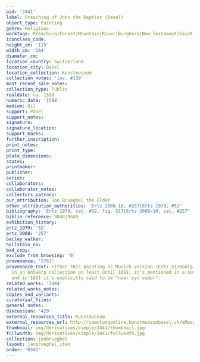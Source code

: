 ```yaml
---
pid: '3441'
label: Preaching of John the Baptist (Basel)
object_type: Painting
genre: Religious
worktags: Preaching|Forest|Mountain|River|Burghers|New Testament|Saint
iconclass_code:
height_cm: '115'
width_cm: '164'
diameter_cm:
location_country: Switzerland
location_city: Basel
location_collection: Kunstmuseum
collection_notes: 'inv. #139'
most_recent_sale_notes:
collection_type: Public
realdate: ca. 1598
numeric_date: '1598'
medium: Oil
support: Panel
support_notes:
signature:
signature_location:
support_marks:
further_inscription:
print_notes:
print_type:
plate_dimensions:
states:
printmaker:
publisher:
series:
collaborators:
collaborator_notes:
collectors_patrons:
our_attribution: Jan Brueghel the Elder
other_attribution_authorities: 'Ertz 2008-10, #257|Ertz 1979, #52'
bibliography: 'Ertz 1979, cat. #52, fig. 517|Ertz 2008-10, cat. #257'
biblio_reference: 9848|9849
exhibition_history:
ertz_1979: '52'
ertz_2008: '257'
bailey_walker:
hollstein_no:
bad_copy:
exclude_from_browsing: '0'
provenance: '5763'
provenance_text: Either this painting or Munich version (Ertz 51/Honig) was evidently
  in an Antwerp collection at least until 1691; it's mentioned in a number of inventories
  and in 1691 it's explicitly said to be "naer syn vader".
related_works: '3444'
related_works_notes:
copies_and_variants:
curatorial_files:
general_notes:
discussion: '429'
external_resources_title: Kunstmuseum
external_resources_url: http://sammlungonline.kunstmuseumbasel.ch/eMuseumPlus
thumbnail: img/derivatives/simple/3441/thumbnail.jpg
fullwidth: img/derivatives/simple/3441/fullwidth.jpg
collection: janbrueghel
layout: janbrueghel_item
order: '0505'
---
```

